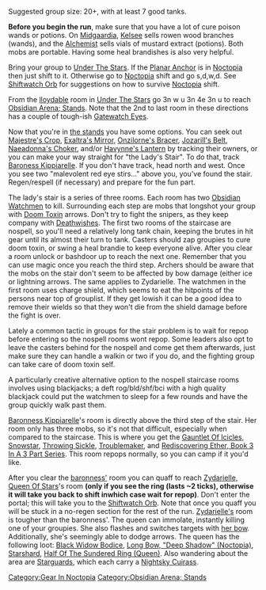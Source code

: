 Suggested group size: 20+, with at least 7 good tanks.

**Before you begin the run**, make sure that you have a lot of cure
poison wands or potions. On
[Midgaardia](:Category:Midgaardia.md "wikilink"),
[Kelsee](Kelsee "wikilink") sells rowen wood branches (wands), and the
[Alchemist](Alchemist "wikilink") sells vials of mustard extract
(potions). Both mobs are portable. Having some heal brandishes is also
very helpful.

Bring your group to [Under The
Stars](:Category:Under_The_Stars.md "wikilink"). If the [Planar
Anchor](Planar_Anchor "wikilink") is in
[Noctopia](:Category:Noctopia.md "wikilink") then just shift to it.
Otherwise go to [Noctopia](:Category:Noctopia.md "wikilink") shift and
go s,d,w,d. See [Shiftwatch Orb](:Category:Shiftwatch_Orb.md "wikilink")
for suggestions on how to survive
[Noctopia](:Category:Noctopia.md "wikilink") shift.

From the [lloydable](lloydable "wikilink") room in [Under The
Stars](:Category:Under_The_Stars.md "wikilink") go 3n w u 3n 4e 3n u to
reach [Obsidian Arena;
Stands](:Category:Obsidian_Arena;_Stands.md "wikilink"). Note that the
2nd to last room in these directions has a couple of tough-ish
[Gatewatch Eyes](Gatewatch_Eye "wikilink").

Now that you're in [the
stands](:Category:Obsidian_Arena;_Stands.md "wikilink") you have some
options. You can seek out [Majestre's Crop](Majestre's_Crop "wikilink"),
[Exaltra's Mirror](Exaltra's_Mirror "wikilink"), [Onzilorne's
Bracer](Onzilorne's_Bracer "wikilink"), [Jozarill's
Belt](Jozarill's_Belt "wikilink"), [Naeadonna's
Choker](Naeadonna's_Choker "wikilink"), and/or [Havynne's
Lantern](Havynne's_Lantern "wikilink") by tracking their owners, or you
can make your way straight for "the Lady's Stair". To do that, track
[Baroness Kippiarelle](Baroness_Kippiarelle "wikilink"). If you don't
have track, head north and west. Once you see two "malevolent red eye
stirs..." above you, you've found the stair. Regen/respell (if
necessary) and prepare for the fun part.

The lady's stair is a series of three rooms. Each room has two [Obsidian
Watchmen](Obsidian_Watchman.md "wikilink") to kill. Surrounding each
step are mobs that longshot your group with [Doom
Toxin](Doom_Toxin "wikilink") arrows. Don't try to fight the snipers, as
they keep company with [Deathwishes](Deathwish "wikilink"). The first
two rooms of the staircase are nospell, so you'll need a relatively long
tank chain, keeping the brutes in hit gear until its almost their turn
to tank. Casters should zap groupies to cure doom toxin, or swing a heal
brandie to keep everyone alive. After you clear a room unlock or
bashdoor up to reach the next one. Remember that you can use magic once
you reach the third step. Archers should be aware that the mobs on the
stair don't seem to be affected by bow damage (either ice or lightning
arrows. The same applies to Zydarielle. The watchmen in the first room
uses charge shield, which seems to eat the hitpoints of the persons near
top of grouplist. If they get lowish it can be a good idea to remove
their wields so that they won't die from the shield damage before the
fight is over.

Lately a common tactic in groups for the stair problem is to wait for
repop before entering so the nospell rooms wont repop. Some leaders also
opt to leave the casters behind for the nospell and come get them
afterwards, just make sure they can handle a walkin or two if you do,
and the fighting group can take care of doom toxin self.

A particularly creative alternative option to the nospell staircase
rooms involves using blackjacks; a deft rog/bld/shf/bci with a high
quality blackjack could put the watchmen to sleep for a few rounds and
have the group quickly walk past them.

[Baronness Kippiarelle](Baronness_Kippiarelle "wikilink")'s room is
directly above the third step of the stair. Her room only has three
mobs, so it's not that difficult, especially when compared to the
staircase. This is where you get the [Gauntlet Of
Icicles](Gauntlet_Of_Icicles "wikilink"),
[Snowstar](Snowstar "wikilink"), [Throwing
Sickle](Throwing_Sickle "wikilink"),
[Troublemaker](Troublemaker "wikilink"), and [Rediscovering Ether, Book
3 In A 3 Part
Series](Rediscovering_Ether,_Book_3_In_A_3_Part_Series "wikilink"). This
room repops normally, so you can camp if it you'd like.

After you clear the [baronness'](Baronness_Kippiarelle.md "wikilink")
room you can quaff to reach [Zydarielle, Queen Of
Stars](Zydarielle,_Queen_Of_Stars "wikilink")'s room **(only if you see
the ring (lasts \~2 ticks), otherwise it will take you back to shift
inwhich case wait for repop)**. Don't enter the portal; this will take
you to the [Shiftwatch Orb](:Category:Shiftwatch_Orb.md "wikilink").
Note that once you quaff you will be stuck in a no-regen section for the
rest of the run.
[Zydarielle's](Zydarielle,_Queen_Of_Stars.md "wikilink") room is tougher
than the baronness'. The queen can immolate, instantly killing one of
your groupies. She also flashes and switches targets with [her
bow](Long_Bow,_"Deep_Shadow"_(Noctopia).md "wikilink"). Additionally,
she's seemingly able to dodge arrows. The queen has the following loot:
[Black Widow Bodice](Black_Widow_Bodice "wikilink"), [Long Bow, "Deep
Shadow" (Noctopia)](Long_Bow,_"Deep_Shadow"_(Noctopia) "wikilink"),
[Starshard](Starshard "wikilink"), [Half Of The Sundered Ring
(Queen)](Half_Of_The_Sundered_Ring_(Queen) "wikilink"). Also wandering
about the area are [Starguards](Starguard "wikilink"), which each carry
a [Nightsky Cuirass](Nightsky_Cuirass "wikilink").

[Category:Gear In Noctopia](Category:Gear_In_Noctopia "wikilink")
[Category:Obsidian Arena;
Stands](Category:Obsidian_Arena;_Stands "wikilink")
